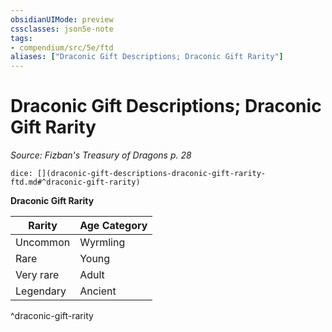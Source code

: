 ```yaml
---
obsidianUIMode: preview
cssclasses: json5e-note
tags:
- compendium/src/5e/ftd
aliases: ["Draconic Gift Descriptions; Draconic Gift Rarity"]
---
```

# Draconic Gift Descriptions; Draconic Gift Rarity
*Source: Fizban's Treasury of Dragons p. 28* 

`dice: [](draconic-gift-descriptions-draconic-gift-rarity-ftd.md#^draconic-gift-rarity)`

**Draconic Gift Rarity**

| Rarity | Age Category |
|--------|--------------|
| Uncommon | Wyrmling |
| Rare | Young |
| Very rare | Adult |
| Legendary | Ancient |
^draconic-gift-rarity